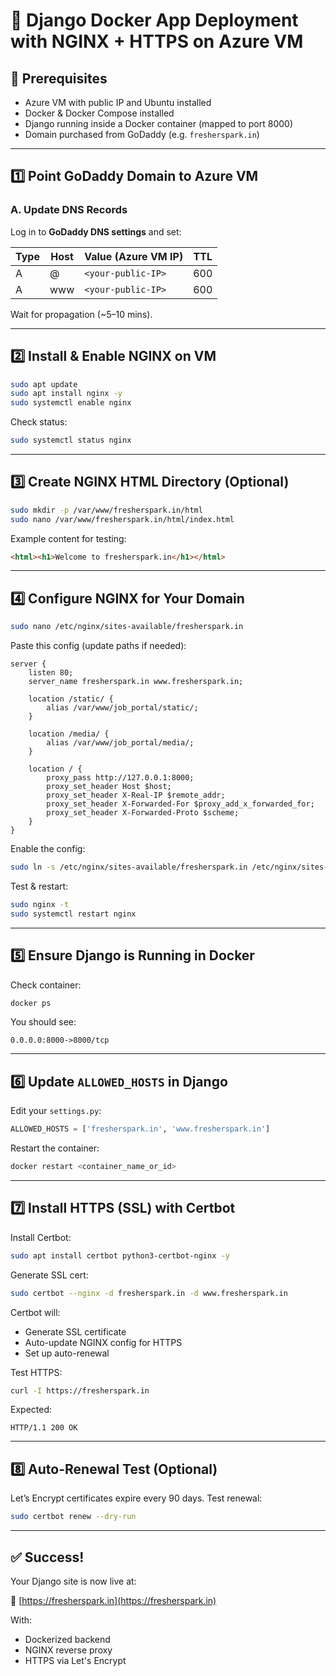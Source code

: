 # 🚀 Django Docker App Deployment with NGINX + HTTPS on Azure VM

## 🧾 Prerequisites

- Azure VM with public IP and Ubuntu installed
- Docker & Docker Compose installed
- Django running inside a Docker container (mapped to port 8000)
- Domain purchased from GoDaddy (e.g. `fresherspark.in`)

---

## 1️⃣ Point GoDaddy Domain to Azure VM

### A. Update DNS Records

Log in to **GoDaddy DNS settings** and set:

| Type | Host | Value (Azure VM IP) | TTL  |
|------|------|----------------------|------|
| A    | @    | `<your-public-IP>`   | 600  |
| A    | www  | `<your-public-IP>`   | 600  |

Wait for propagation (~5–10 mins).

---

## 2️⃣ Install & Enable NGINX on VM

```bash
sudo apt update
sudo apt install nginx -y
sudo systemctl enable nginx
```

Check status:
```bash
sudo systemctl status nginx
```

---

## 3️⃣ Create NGINX HTML Directory (Optional)

```bash
sudo mkdir -p /var/www/fresherspark.in/html
sudo nano /var/www/fresherspark.in/html/index.html
```

Example content for testing:
```html
<html><h1>Welcome to fresherspark.in</h1></html>
```

---

## 4️⃣ Configure NGINX for Your Domain

```bash
sudo nano /etc/nginx/sites-available/fresherspark.in
```

Paste this config (update paths if needed):

```nginx
server {
    listen 80;
    server_name fresherspark.in www.fresherspark.in;

    location /static/ {
        alias /var/www/job_portal/static/;
    }

    location /media/ {
        alias /var/www/job_portal/media/;
    }

    location / {
        proxy_pass http://127.0.0.1:8000;
        proxy_set_header Host $host;
        proxy_set_header X-Real-IP $remote_addr;
        proxy_set_header X-Forwarded-For $proxy_add_x_forwarded_for;
        proxy_set_header X-Forwarded-Proto $scheme;
    }
}
```

Enable the config:
```bash
sudo ln -s /etc/nginx/sites-available/fresherspark.in /etc/nginx/sites-enabled/
```

Test & restart:
```bash
sudo nginx -t
sudo systemctl restart nginx
```

---

## 5️⃣ Ensure Django is Running in Docker

Check container:
```bash
docker ps
```

You should see:
```
0.0.0.0:8000->8000/tcp
```

---

## 6️⃣ Update `ALLOWED_HOSTS` in Django

Edit your `settings.py`:
```python
ALLOWED_HOSTS = ['fresherspark.in', 'www.fresherspark.in']
```

Restart the container:
```bash
docker restart <container_name_or_id>
```

---

## 7️⃣ Install HTTPS (SSL) with Certbot

Install Certbot:
```bash
sudo apt install certbot python3-certbot-nginx -y
```

Generate SSL cert:
```bash
sudo certbot --nginx -d fresherspark.in -d www.fresherspark.in
```

Certbot will:
- Generate SSL certificate
- Auto-update NGINX config for HTTPS
- Set up auto-renewal

Test HTTPS:
```bash
curl -I https://fresherspark.in
```

Expected:
```
HTTP/1.1 200 OK
```

---

## 8️⃣ Auto-Renewal Test (Optional)

Let’s Encrypt certificates expire every 90 days. Test renewal:
```bash
sudo certbot renew --dry-run
```

---

## ✅ Success!

Your Django site is now live at:

🔗 [https://fresherspark.in](https://fresherspark.in)

With:
- Dockerized backend
- NGINX reverse proxy
- HTTPS via Let's Encrypt
